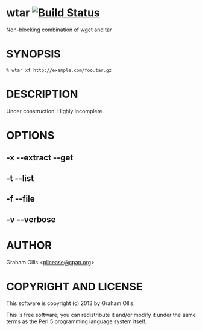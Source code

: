 # wtar [![Build Status](https://secure.travis-ci.org/plicease/App-wtar.png)](http://travis-ci.org/plicease/App-wtar)

Non-blocking combination of wget and tar

# SYNOPSIS

    % wtar xf http://example.com/foo.tar.gz

# DESCRIPTION

Under construction!  Highly incomplete.

# OPTIONS

## -x --extract --get

## -t --list

## -f --file

## -v --verbose

# AUTHOR

Graham Ollis &lt;plicease@cpan.org>

# COPYRIGHT AND LICENSE

This software is copyright (c) 2013 by Graham Ollis.

This is free software; you can redistribute it and/or modify it under
the same terms as the Perl 5 programming language system itself.
